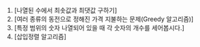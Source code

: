01. [나열된 수에서 최솟값과 최댓값 구하기]
02. [여러 종류의 동전으로 정해진 가격 지불하는 문제(Greedy 알고리즘)]
03. [특정 범위의 숫자 나열되어 있을 때 각 숫자의 개수를 세어봅시다.]
04. [삽입정렬 알고리즘]
